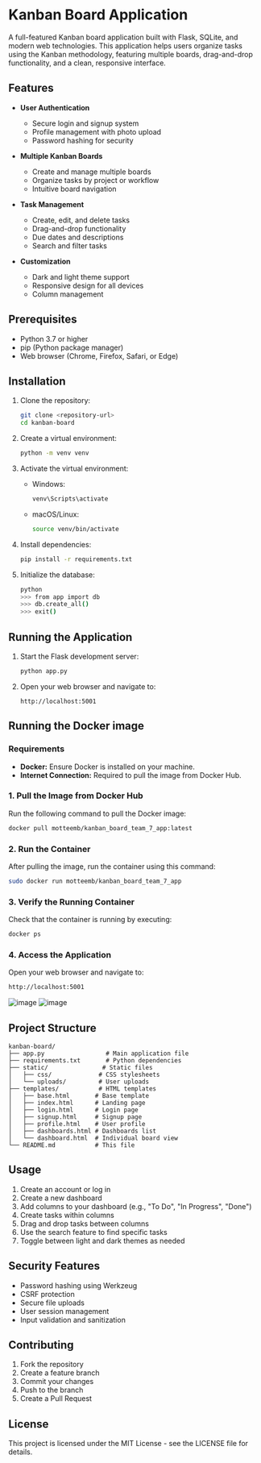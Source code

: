 # Kanban Board Application

A full-featured Kanban board application built with Flask, SQLite, and modern web technologies. This application helps users organize tasks using the Kanban methodology, featuring multiple boards, drag-and-drop functionality, and a clean, responsive interface.

## Features

- **User Authentication**
  - Secure login and signup system
  - Profile management with photo upload
  - Password hashing for security

- **Multiple Kanban Boards**
  - Create and manage multiple boards
  - Organize tasks by project or workflow
  - Intuitive board navigation

- **Task Management**
  - Create, edit, and delete tasks
  - Drag-and-drop functionality
  - Due dates and descriptions
  - Search and filter tasks

- **Customization**
  - Dark and light theme support
  - Responsive design for all devices
  - Column management

## Prerequisites

- Python 3.7 or higher
- pip (Python package manager)
- Web browser (Chrome, Firefox, Safari, or Edge)

## Installation

1. Clone the repository:
   ```bash
   git clone <repository-url>
   cd kanban-board
   ```

2. Create a virtual environment:
   ```bash
   python -m venv venv
   ```

3. Activate the virtual environment:
   - Windows:
     ```bash
     venv\Scripts\activate
     ```
   - macOS/Linux:
     ```bash
     source venv/bin/activate
     ```

4. Install dependencies:
   ```bash
   pip install -r requirements.txt
   ```

5. Initialize the database:
   ```bash
   python
   >>> from app import db
   >>> db.create_all()
   >>> exit()
   ```

## Running the Application

1. Start the Flask development server:
   ```bash
   python app.py
   ```

2. Open your web browser and navigate to:
   ```
   http://localhost:5001
   ```
## Running the Docker image

### Requirements

- **Docker:** Ensure Docker is installed on your machine.
- **Internet Connection:** Required to pull the image from Docker Hub.
  
### 1. Pull the Image from Docker Hub
Run the following command to pull the Docker image:
```bash
docker pull motteemb/kanban_board_team_7_app:latest
```

### 2. Run the Container
After pulling the image, run the container using this command:
```bash
sudo docker run motteemb/kanban_board_team_7_app
```

### 3. Verify the Running Container
Check that the container is running by executing:
```bash
docker ps
```

### 4. Access the Application
Open your web browser and navigate to:
```bash
http://localhost:5001
```
![image](https://github.com/user-attachments/assets/fd503d68-531e-47b9-8374-97a3075eb57c)
![image](https://github.com/user-attachments/assets/f8264c75-702c-41b1-8ac4-2307c1c33e4c)






## Project Structure

```
kanban-board/
├── app.py                 # Main application file
├── requirements.txt       # Python dependencies
├── static/               # Static files
│   ├── css/             # CSS stylesheets
│   └── uploads/         # User uploads
├── templates/           # HTML templates
│   ├── base.html       # Base template
│   ├── index.html      # Landing page
│   ├── login.html      # Login page
│   ├── signup.html     # Signup page
│   ├── profile.html    # User profile
│   ├── dashboards.html # Dashboards list
│   └── dashboard.html  # Individual board view
└── README.md           # This file
```

## Usage

1. Create an account or log in
2. Create a new dashboard
3. Add columns to your dashboard (e.g., "To Do", "In Progress", "Done")
4. Create tasks within columns
5. Drag and drop tasks between columns
6. Use the search feature to find specific tasks
7. Toggle between light and dark themes as needed

## Security Features

- Password hashing using Werkzeug
- CSRF protection
- Secure file uploads
- User session management
- Input validation and sanitization

## Contributing

1. Fork the repository
2. Create a feature branch
3. Commit your changes
4. Push to the branch
5. Create a Pull Request

## License

This project is licensed under the MIT License - see the LICENSE file for details. 
